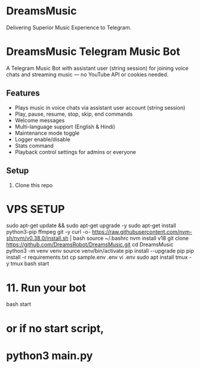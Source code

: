 # DreamsMusic
Delivering Superior Music Experience to Telegram.

# DreamsMusic Telegram Music Bot

A Telegram Music Bot with assistant user (string session) for joining voice chats and streaming music — no YouTube API or cookies needed.

## Features

- Plays music in voice chats via assistant user account (string session)
- Play, pause, resume, stop, skip, end commands
- Welcome messages
- Multi-language support (English & Hindi)
- Maintenance mode toggle
- Logger enable/disable
- Stats command
- Playback control settings for admins or everyone

## Setup

1. Clone this repo

# VPS SETUP
sudo apt-get update && sudo apt-get upgrade -y
sudo apt-get install python3-pip ffmpeg git -y
curl -o- https://raw.githubusercontent.com/nvm-sh/nvm/v0.38.0/install.sh | bash
source ~/.bashrc
nvm install v18
git clone https://github.com/DreamsRobot/DreamsMusic.git
cd DreamsMusic
python3 -m venv venv
source venv/bin/activate
pip install --upgrade pip
pip install -r requirements.txt
cp sample.env .env
vi .env
sudo apt install tmux -y
tmux
bash start

# 11. Run your bot
bash start
# or if no start script,
# python3 main.py
